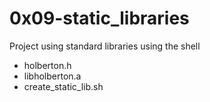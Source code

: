 # 0x09-static_libraries

Project using standard libraries  using the shell

  - holberton.h
  - libholberton.a
  - create_static_lib.sh

